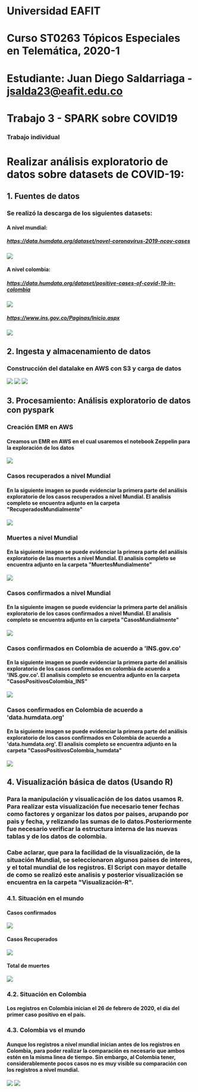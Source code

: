# Universidad EAFIT
# Curso ST0263 Tópicos Especiales en Telemática, 2020-1
# Estudiante: Juan Diego Saldarriaga - jsalda23@eafit.edu.co
# Trabajo 3 - SPARK sobre COVID19
### Trabajo individual
# Realizar análisis exploratorio de datos sobre datasets de COVID-19:

## 1. Fuentes de datos
 ### Se realizó la descarga de los siguientes datasets:
  #### A nivel mundial:
   ##### https://data.humdata.org/dataset/novel-coronavirus-2019-ncov-cases
   ![](Imagenes/Descargas%20mundiales.PNG)

  #### A nivel colombia:
   ##### https://data.humdata.org/dataset/positive-cases-of-covid-19-in-colombia
   ![](Imagenes/Descargas-Colombia.PNG)

   ##### https://www.ins.gov.co/Paginas/Inicio.aspx
   ![](Imagenes/Descargas-Colombia2.PNG)

## 2. Ingesta y almacenamiento de datos
  ### Construcción del datalake en AWS con S3 y carga de datos
  ![](Imagenes/S3-Buckets.PNG)
  ![](Imagenes/S3-Mundial.PNG)
  ![](Imagenes/S3-Colombia.PNG)

## 3. Procesamiento: Análisis exploratorio de datos con pyspark

 ### Creación EMR en AWS
  #### Creamos un EMR en AWS en el cual usaremos el notebook Zeppelin para la exploración de los datos
 ![](Imagenes/EMR.PNG)

 ### Casos recuperados a nivel Mundial
  #### En la siguiente imagen se puede evidenciar la primera parte del análisis exploratorio de los casos recuperados a nivel Mundial. El analisis completo se encuentra adjunto en la carpeta "RecuperadosMundialmente"
  ![](Imagenes/Primera_Imagen_AnalysisRecuperados_Mundial.PNG)

 ### Muertes a nivel Mundial
  #### En la siguiente imagen se puede evidenciar la primera parte del análisis exploratorio de las muertes a nivel Mundial. El analisis completo se encuentra adjunto en la carpeta "MuertesMundialmente"
 ![](Imagenes/Primera_Imagen_AnalysisMuertes_Mundial.PNG)
 
 ### Casos confirmados a nivel Mundial
  #### En la siguiente imagen se puede evidenciar la primera parte del análisis exploratorio de los casos confirmados a nivel Mundial. El analisis completo se encuentra adjunto en la carpeta "CasosMundialmente"
 ![](Imagenes/Primera_Imagen_AnalisisCasos_Mundial.PNG)
 
### Casos confirmados en Colombia de acuerdo a 'INS.gov.co'
  #### En la siguiente imagen se puede evidenciar la primera parte del análisis exploratorio de los casos confirmados en colombia de acuerdo a 'INS.gov.co'. El analisis completo se encuentra adjunto en la carpeta "CasosPositivosColombia_INS"
 ![](Imagenes/Primera_Imagen_AnalisisCasos_Colombia_INS.PNG)

### Casos confirmados en Colombia de acuerdo a 'data.humdata.org'
  #### En la siguiente imagen se puede evidenciar la primera parte del análisis exploratorio de los casos confirmados en Colombia de acuerdo a 'data.humdata.org'. El analisis completo se encuentra adjunto en la carpeta "CasosPositivosColombia_humdata"
 ![](Imagenes/Primera_Imagen_AnalisisCasos_Colombia_humdata.PNG)
 

## 4. Visualización básica de datos (Usando R)
 ### Para la manipulación y visualicación de los datos usamos R. Para realizar esta visualización fue necesario tener fechas como factores y organizar los datos por paises, arupando por pais y fecha, y relizando las sumas de lo datos.Posteriormente fue necesario verificar la estructura interna de las nuevas tablas y de los datos de colombia.
 ### Cabe aclarar, que para la facilidad de la visualización, de la situación Mundial, se seleccionaron algunos paises de interes, y el total mundial de los registros. El Script con mayor detalle de como se realizó este analisis y posterior visualización se encuentra en la carpeta "Visualización-R".


 ### 4.1. Situación en el mundo 
  #### Casos confirmados
  ![](Positivos_mundo.PNG)
  
  #### Casos Recuperados
  ![](recuperados_mundo.PNG)
  
  #### Total de muertes
  ![](Muertes_mundo.PNG)
  
 ### 4.2. Situación en Colombia
  #### Los registros en Colombia inician el 26 de febrero de 2020, el día del primer caso positivo en el país. 
  
 ### 4.3. Colombia vs el mundo
  #### Aunque los registros a nivel mundial inician antes de los registros en Colombia, para poder realizar la comparación es necesario que ambos estén en la misma linea de tiempo. Sin embargo, al Colombia tener, considerablemente pocos casos no es muy visible su comparación con los registros a nivel mundial.
  ![](Colombiavsmundo.PNG)
  ![](Colombiavsmundo2.PNG)
 
 


